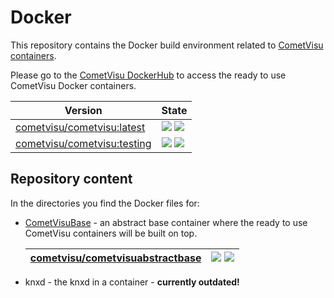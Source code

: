 # Docker
This repository contains the Docker build environment related to [CometVisu containers](https://www.cometvisu.org/).

Please go to the [CometVisu DockerHub](https://hub.docker.com/r/cometvisu/cometvisu/) to access the ready to use CometVisu Docker containers.

| **Version** | **State** |
|-------------|-----------|
| [cometvisu/cometvisu:latest](https://hub.docker.com/r/cometvisu/cometvisu/) | [![](https://images.microbadger.com/badges/version/cometvisu/cometvisu:latest.svg)](https://microbadger.com/images/cometvisu/cometvisu:latest "Get your own version badge on microbadger.com") [![](https://images.microbadger.com/badges/image/cometvisu/cometvisu:latest.svg)](https://microbadger.com/images/cometvisu/cometvisu:latest "Get your own image badge on microbadger.com") |
| [cometvisu/cometvisu:testing](https://hub.docker.com/r/cometvisu/cometvisu/) | [![](https://images.microbadger.com/badges/version/cometvisu/cometvisu:testing.svg)](https://microbadger.com/images/cometvisu/cometvisu:testing "Get your own version badge on microbadger.com") [![](https://images.microbadger.com/badges/image/cometvisu/cometvisu:testing.svg)](https://microbadger.com/images/cometvisu/cometvisu:testing "Get your own image badge on microbadger.com") |

## Repository content

In the directories you find the Docker files for:

* [CometVisuBase](https://hub.docker.com/r/cometvisu/cometvisuabstractbase/) - an abstract base container where the ready to use CometVisu
  containers will be built on top.
    
  | [cometvisu/cometvisuabstractbase](https://hub.docker.com/r/cometvisu/cometvisuabstractbase/) | [![](https://images.microbadger.com/badges/version/cometvisu/cometvisuabstractbase.svg)](https://microbadger.com/images/cometvisu/cometvisuabstractbase "Get your own version badge on microbadger.com") [![](https://images.microbadger.com/badges/image/cometvisu/cometvisuabstractbase.svg)](https://microbadger.com/images/cometvisu/cometvisuabstractbase "Get your own image badge on microbadger.com") |
  |---|---|
  
* knxd - the knxd in a container - **currently outdated!**
